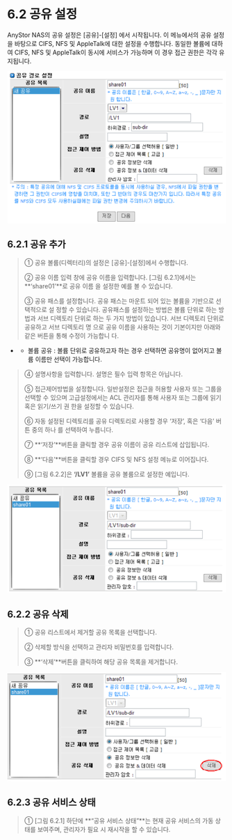 # 6.2 공유 설정

AnyStor NAS의 공유 설정은 \[공유\]-\[설정\] 에서 시작됩니다. 이 메뉴에서의 공유 설정을 바탕으로 CIFS, NFS 및 AppleTalk에 대한 설정을 수행합니다. 동일한 볼륨에 대하여 CIFS, NFS 및 AppleTalk이 동시에 서비스가 가능하며 이 경우 접근 권한은 각각 유지됩니다.

![\[ &#xADF8;&#xB9BC; 6.2.1 &#xACF5;&#xC720; &#xB514;&#xB809;&#xD1A0;&#xB9AC; &#xB9AC;&#xC2A4;&#xD2B8; &#xCD94;&#xAC00; \]](../.gitbook/assets/share1.png)

## 6.2.1 공유 추가

> ① 공유 볼륨\(디렉터리\)의 설정은 \[공유\]-\[설정\]에서 수행합니다.
>
> ② 공유 이름 입력 창에 공유 이름을 입력합니다. \[그림 6.2.1\]에서는 **‘share01’**로 공유 이름 을 설정한 예를 볼 수 있습니다.
>
> ③ 공유 패스를 설정합니다. 공유 패스는 마운트 되어 있는 볼륨을 기반으로 선택적으로 설 정할 수 있습니다. 공유패스를 설정하는 방법은 볼륨 단위로 하는 방법과 서브 디렉토리 단위로 하는 두 가지 방법이 있습니다. 서브 디렉토리 단위로 공유하고 서브 디렉토리 명 으로 공유 이름을 사용하는 것이 기본이지만 아래와 같은 버튼을 통해 수정이 가능합니 다.

* * 볼륨 공유 : 볼륨 단위로 공유하고자 하는 경우 선택하면 공유명이 없어지고 볼륨 이름만 선택이 가능합니다.

> ④ 설명사항을 입력합니다. 설명은 필수 입력 항목은 아닙니다.
>
> ⑤ 접근제어방법을 설정합니다. 일반설정은 접근을 허용할 사용자 또는 그룹을 선택할 수 있으며 고급설정에서는 ACL 관리자를 통해 사용자 또는 그룹에 읽기 혹은 읽기/쓰기 권 한을 설정할 수 있습니다.
>
> ⑥ 자동 설정된 디렉토리를 공유 디렉토리로 사용할 경우 ‘저장’, 혹은 ‘다음’ 버튼 중의 하나 를 선택하여 누릅니다.
>
> ⑦ **‘저장’**버튼을 클릭할 경우 공유 이름이 공유 리스트에 삽입됩니다.
>
> ⑧ **‘다음’**버튼을 클릭할 경우 CIFS 및 NFS 설정 메뉴로 이어집니다.
>
> ⑨ \[그림 6.2.2\]은 **‘/LV1’** 볼륨을 공유 볼륨으로 설정한 예입니다.

![\[ &#xADF8;&#xB9BC; 6.2.2 &#xACF5;&#xC720; &#xBCFC;&#xB968; &#xB9AC;&#xC2A4;&#xD2B8; &#xCD94;&#xAC00; \]](../.gitbook/assets/share2.png)

## 6.2.2  공유 삭제

> ① 공유 리스트에서 제거할 공유 목록을 선택합니다.
>
> ② 삭제할 방식을 선택하고 관리자 비밀번호를 입력합니다.
>
> ③ **‘삭제’**버튼을 클릭하여 해당 공유 목록을 제거합니다.

![\[ &#xADF8;&#xB9BC;6.2.3 &#xACF5;&#xC720; &#xBCFC;&#xB968;\(&#xB514;&#xB809;&#xD1A0;&#xB9AC;\) &#xB9AC;&#xC2A4;&#xD2B8; &#xC0AD;&#xC81C; \]](../.gitbook/assets/share3.png)

## 6.2.3 공유 서비스 상태

> ① \[그림 6.2.1\] 하단에 **“공유 서비스 상태”**는 현재 공유 서비스의 가동 상태를 보여주며, 관리자가 필요 시 재시작을 할 수 있습니다.

